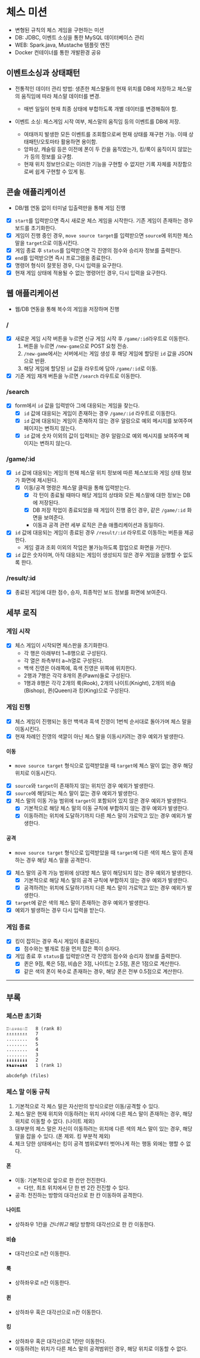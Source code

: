 # 체스 미션

- 변형된 규칙의 체스 게임을 구현하는 미션
- DB: JDBC, 이벤트 소싱을 통한 MySQL 데이터베이스 관리
- WEB: Spark.java, Mustache 템플릿 엔진
- Docker 컨테이너를 통한 개발환경 공유

## 이벤트소싱과 상태패턴

- 전통적인 데이터 관리 방법: 생존한 체스말들의 현재 위치를 DB에 저장하고 체스말의 움직임에 따라 체스말 데이터를 변경.
    - 매번 일일이 현재 최종 상태에 부합하도록 개별 데이터를 변경해줘야 함.

- 이벤트 소싱: 체스게임 시작 여부, 체스말의 움직임 등의 이벤트를 DB에 저장.
    - 여태까지 발생한 모든 이벤트를 조회함으로써 현재 상태를 재구현 가능. 이때 상태패턴/오토마타 활용하면 용이함.
    - 앙파상, 캐슬링 등은 이전에 폰이 두 칸을 움직였는가, 킹/룩이 움직이지 않았는가 등의 정보를 요구함.
    - 현재 위치 정보만으로는 이러한 기능을 구현할 수 없지만 기록 자체를 저장함으로써 쉽게 구현할 수 있게 됨.

## 콘솔 애플리케이션

- DB/웹 연동 없이 터미널 입출력만을 통해 게임 진행

- [x] `start`를 입력받으면 즉시 새로운 체스 게임을 시작한다. 기존 게임이 존재하는 경우 보드를 초기화한다.
- [x] 게임이 진행 중인 경우, `move source target`를 입력받으면 `source`에 위치한 체스말을 `target`으로 이동시킨다.
- [x] 게임 종료 후 `status`를 입력받으면 각 진영의 점수와 승리자 정보를 출력한다.
- [x] `end`를 입력받으면 즉시 프로그램을 종료한다.
- [x] 명령어 형식이 잘못된 경우, 다시 입력을 요구한다.
- [x] 현재 게임 상태에 적용될 수 없는 명령어인 경우, 다시 입력을 요구한다.

## 웹 애플리케이션

- 웹/DB 연동을 통해 복수의 게임을 저장하며 진행

### /

- [x] 새로운 게임 시작 버튼을 누르면 신규 게임 시작 후 `/game/:id`라우트로 이동한다.
    1. 버튼을 누르면 `/new-game`으로 POST 요청 전송.
    2. `/new-game`에서는 서버에서는 게임 생성 후 해당 게임에 할당된 `id` 값을 JSON으로 반환.
    3. 해당 게임에 할당된 `id` 값을 라우트에 담아 `/game/:id`로 이동.
- [x] 기존 게임 재개 버튼을 누르면 `/search` 라우트로 이동한다.

### /search

- [x] form에서 `id` 값을 입력받아 그에 대응되는 게임을 찾는다.
    - [x] `id` 값에 대응되는 게임이 존재하는 경우 `/game/:id` 라우트로 이동한다.
    - [x] `id` 값에 대응되는 게임이 존재하지 않는 경우 알람으로 예외 메시지를 보여주며 페이지는 변하지 않는다.
    - [x] `id` 값에 숫자 이외의 값이 입력되는 경우 알람으로 예외 메시지를 보여주며 페이지는 변하지 않는다.

### /game/:id

- [x] `id` 값에 대응되는 게임의 현재 체스말 위치 정보에 따른 체스보드와 게임 상태 정보가 화면에 제시된다.
    - [x] 이동/공격 명령은 체스말 클릭을 통해 입력받는다.
        - [x] 각 턴이 종료될 때마다 해당 게임의 상태와 모든 체스말에 대한 정보는 DB에 저장된다.
        - [x] DB 저장 작업이 종료되었을 때 게임이 진행 중인 경우, 같은 `/game/:id` 화면을 보여준다.
        - 이동과 공격 관련 세부 로직은 콘솔 애플리케이션과 동일하다.
- [x] `id` 값에 대응되는 게임이 종료된 경우 `/result/:id` 라우트로 이동하는 버튼을 제공한다.
    - 게임 결과 조회 이외의 작업은 불가능하도록 팝업으로 화면을 가린다.
- [x] `id` 값은 숫자이며, 아직 대응되는 게임이 생성되지 않은 경우 게임을 실행할 수 없도록 한다.

### /result/:id

- [x] 종료된 게임에 대한 점수, 승자, 최종적인 보드 정보를 화면에 보여준다.

## 세부 로직

### 게임 시작

- [x] 체스 게임이 시작되면 체스판을 초기화한다.
    - 각 행은 아래부터 1~8행으로 구성된다.
    - 각 열은 좌측부터 a~h열로 구성된다.
    - 백색 진영은 아래쪽에, 흑색 진영은 위쪽에 위치한다.
    - 2행과 7행은 각각 8개의 폰(Pawn)들로 구성된다.
    - 1행과 8행은 각각 2개의 룩(Rook), 2개의 나이트(Knight), 2개의 비숍(Bishop), 퀸(Queen)과 킹(King)으로 구성된다.

### 게임 진행

- [x] 체스 게임이 진행되는 동안 백색과 흑색 진영이 1번씩 순서대로 돌아가며 체스 말을 이동시킨다.
- [x] 현재 차례인 진영의 색깔이 아닌 체스 말을 이동시키려는 경우 예외가 발생한다.

#### 이동

- `move source target` 형식으로 입력받았을 때 `target`에 체스 말이 없는 경우 해당 위치로 이동시킨다.

- [x] `source`와 `target`이 존재하지 않는 위치인 경우 예외가 발생한다.
- [x] `source`에 해당되는 체스 말이 없는 경우 예외가 발생한다.
- [x] 체스 말의 이동 가능 범위에 `target`이 포함되어 있지 않은 경우 예외가 발생한다.
    - [x] 기본적으로 해당 체스 말의 이동 규칙에 부합하지 않는 경우 예외가 발생한다.
    - [x] 이동하려는 위치에 도달하기까지 다른 체스 말이 가로막고 있는 경우 예외가 발생한다.

#### 공격

- `move source target` 형식으로 입력받았을 때 `target`에 다른 색의 체스 말이 존재하는 경우 해당 체스 말을 공격한다.

- [x] 체스 말의 공격 가능 범위에 상대방 체스 말이 해당되지 않는 경우 예외가 발생한다.
    - [x] 기본적으로 해당 체스 말의 공격 규칙에 부합하지 않는 경우 예외가 발생한다.
    - [x] 공격하려는 위치에 도달하기까지 다른 체스 말이 가로막고 있는 경우 예외가 발생한다.
- [x] `target`에 같은 색의 체스 말이 존재하는 경우 예외가 발생한다.
- [x] 예외가 발생하는 경우 다시 입력을 받는다.

### 게임 종료

- [x] 킹이 잡히는 경우 즉시 게임이 종료된다.
    - [x] 점수와는 별개로 킹을 먼저 잡은 쪽이 승자다.

- [x] 게임 종료 후 `status`를 입력받으면 각 진영의 점수와 승리자 정보를 출력한다.
    - [x] 퀸은 9점, 룩은 5점, 비숍은 3점, 나이트는 2.5점, 폰은 1점으로 계산한다.
    - [x] 같은 색의 폰이 복수로 존재하는 경우, 해당 폰은 전부 0.5점으로 계산한다.

---

## 부록

### 체스판 초기화

```
♖♘♙♕♔♙♘♖   8 (rank 8)
♗♗♗♗♗♗♗♗   7
........   6
........   5
........   4
........   3
♝♝♝♝♝♝♝♝   2
♜♞♟♛♚♟♞♜   1 (rank 1)

abcdefgh (files)
```

### 체스 말 이동 규칙

1. 기본적으로 각 체스 말은 자신만의 방식으로만 이동/공격할 수 있다.
2. 체스 말은 현재 위치와 이동하려는 위치 사이에 다른 체스 말이 존재하는 경우, 해당 위치로 이동할 수 없다. (나이트 제외)
3. 대부분의 체스 말은 자신이 이동하려는 위치에 다른 색의 체스 말이 있는 경우, 해당 말을 잡을 수 있다. (폰 제외. 킹 부분적 제외)
4. 체크 당한 상태에서는 킹이 공격 범위로부터 벗어나게 하는 행동 외에는 행할 수 없다.

#### 폰

- 이동: 기본적으로 앞으로 한 칸만 전진한다.
    - 다만, 최초 위치에서 단 한 번 2칸 전진할 수 있다.
- 공격: 전진하는 방향의 대각선으로 한 칸 이동하여 공격한다.

#### 나이트

- 상하좌우 1칸을 *건너뛰고* 해당 방향의 대각선으로 한 칸 이동한다.

#### 비숍

- 대각선으로 n칸 이동한다.

#### 룩

- 상하좌우로 n칸 이동한다.

#### 퀸

- 상하좌우 혹은 대각선으로 n칸 이동한다.

#### 킹

- 상하좌우 혹은 대각선으로 1칸만 이동한다.
- 이동하려는 위치가 다른 체스 말의 공격범위인 경우, 해당 위치로 이동할 수 없다.
